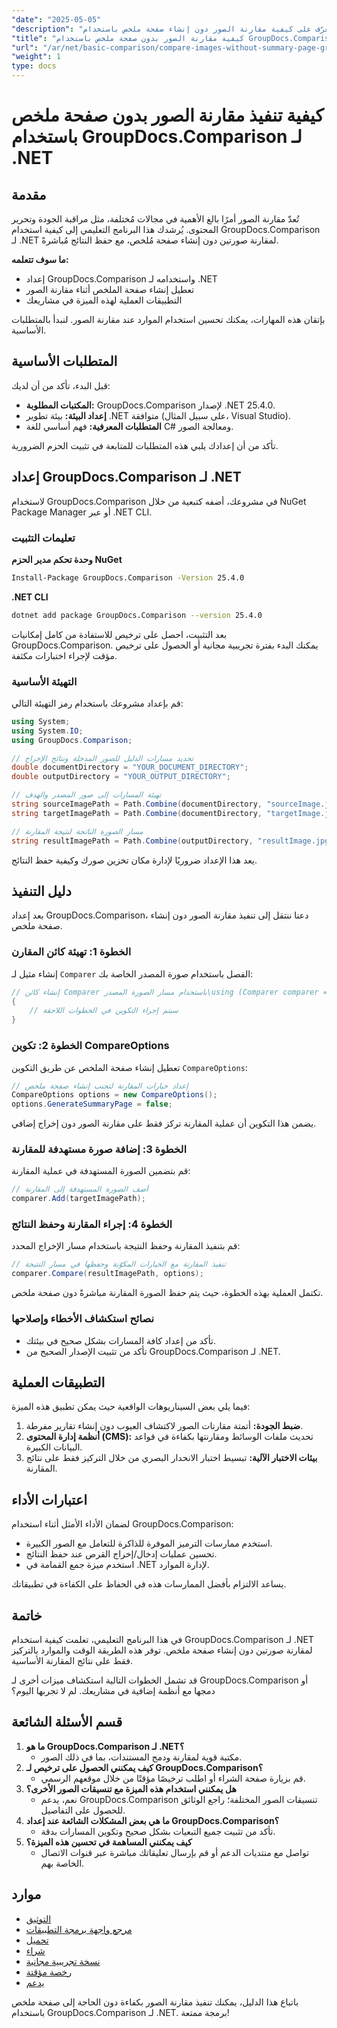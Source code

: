 ```yaml
---
"date": "2025-05-05"
"description": "تعرّف على كيفية مقارنة الصور دون إنشاء صفحة ملخص باستخدام GroupDocs.Comparison لـ .NET. بسّط سير عملك بكفاءة."
"title": "كيفية مقارنة الصور بدون صفحة ملخص باستخدام GroupDocs.Comparison لـ .NET"
"url": "/ar/net/basic-comparison/compare-images-without-summary-page-groupdocs-net/"
"weight": 1
type: docs
---
```

# كيفية تنفيذ مقارنة الصور بدون صفحة ملخص باستخدام GroupDocs.Comparison لـ .NET

## مقدمة

تُعدّ مقارنة الصور أمرًا بالغ الأهمية في مجالات مُختلفة، مثل مراقبة الجودة وتحرير المحتوى. يُرشدك هذا البرنامج التعليمي إلى كيفية استخدام GroupDocs.Comparison لـ .NET لمقارنة صورتين دون إنشاء صفحة مُلخص، مع حفظ النتائج مُباشرةً.

**ما سوف تتعلمه:**
- إعداد GroupDocs.Comparison واستخدامه لـ .NET
- تعطيل إنشاء صفحة الملخص أثناء مقارنة الصور
- التطبيقات العملية لهذه الميزة في مشاريعك

بإتقان هذه المهارات، يمكنك تحسين استخدام الموارد عند مقارنة الصور. لنبدأ بالمتطلبات الأساسية.

## المتطلبات الأساسية

قبل البدء، تأكد من أن لديك:
- **المكتبات المطلوبة:** GroupDocs.Comparison لإصدار .NET 25.4.0.
- **إعداد البيئة:** بيئة تطوير .NET متوافقة (على سبيل المثال، Visual Studio).
- **المتطلبات المعرفية:** فهم أساسي للغة C# ومعالجة الصور.

تأكد من أن إعدادك يلبي هذه المتطلبات للمتابعة في تثبيت الحزم الضرورية.

## إعداد GroupDocs.Comparison لـ .NET

لاستخدام GroupDocs.Comparison في مشروعك، أضفه كتبعية من خلال NuGet Package Manager أو عبر .NET CLI.

### تعليمات التثبيت

**وحدة تحكم مدير الحزم NuGet**
```bash
Install-Package GroupDocs.Comparison -Version 25.4.0
```

**.NET CLI**
```bash
dotnet add package GroupDocs.Comparison --version 25.4.0
```

بعد التثبيت، احصل على ترخيص للاستفادة من كامل إمكانيات GroupDocs.Comparison. يمكنك البدء بفترة تجريبية مجانية أو الحصول على ترخيص مؤقت لإجراء اختبارات مكثفة.

### التهيئة الأساسية

قم بإعداد مشروعك باستخدام رمز التهيئة التالي:

```csharp
using System;
using System.IO;
using GroupDocs.Comparison;

// تحديد مسارات الدليل للصور المدخلة ونتائج الإخراج
double documentDirectory = "YOUR_DOCUMENT_DIRECTORY";
double outputDirectory = "YOUR_OUTPUT_DIRECTORY";

// تهيئة المسارات إلى صور المصدر والهدف
string sourceImagePath = Path.Combine(documentDirectory, "sourceImage.jpg");
string targetImagePath = Path.Combine(documentDirectory, "targetImage.jpg");

// مسار الصورة الناتجة لنتيجة المقارنة
string resultImagePath = Path.Combine(outputDirectory, "resultImage.jpg");
```

يعد هذا الإعداد ضروريًا لإدارة مكان تخزين صورك وكيفية حفظ النتائج.

## دليل التنفيذ

بعد إعداد GroupDocs.Comparison، دعنا ننتقل إلى تنفيذ مقارنة الصور دون إنشاء صفحة ملخص.

### الخطوة 1: تهيئة كائن المقارن

إنشاء مثيل لـ `Comparer` الفصل باستخدام صورة المصدر الخاصة بك:

```csharp
// إنشاء كائن Comparer باستخدام مسار الصورة المصدر\using (Comparer comparer = new Comparer(sourceImagePath))
{
    // سيتم إجراء التكوين في الخطوات اللاحقة
}
```

### الخطوة 2: تكوين CompareOptions

تعطيل إنشاء صفحة الملخص عن طريق التكوين `CompareOptions`:

```csharp
// إعداد خيارات المقارنة لتجنب إنشاء صفحة ملخص
CompareOptions options = new CompareOptions();
options.GenerateSummaryPage = false;
```

يضمن هذا التكوين أن عملية المقارنة تركز فقط على مقارنة الصور دون إخراج إضافي.

### الخطوة 3: إضافة صورة مستهدفة للمقارنة

قم بتضمين الصورة المستهدفة في عملية المقارنة:

```csharp
// أضف الصورة المستهدفة إلى المقارنة
comparer.Add(targetImagePath);
```

### الخطوة 4: إجراء المقارنة وحفظ النتائج

قم بتنفيذ المقارنة وحفظ النتيجة باستخدام مسار الإخراج المحدد:

```csharp
// تنفيذ المقارنة مع الخيارات المكوّنة وحفظها في مسار النتيجة
comparer.Compare(resultImagePath, options);
```

تكتمل العملية بهذه الخطوة، حيث يتم حفظ الصورة المقارنة مباشرةً دون صفحة ملخص.

### نصائح استكشاف الأخطاء وإصلاحها

- تأكد من إعداد كافة المسارات بشكل صحيح في بيئتك.
- تأكد من تثبيت الإصدار الصحيح من GroupDocs.Comparison لـ .NET.

## التطبيقات العملية

فيما يلي بعض السيناريوهات الواقعية حيث يمكن تطبيق هذه الميزة:
1. **ضبط الجودة:** أتمتة مقارنات الصور لاكتشاف العيوب دون إنشاء تقارير مفرطة.
2. **أنظمة إدارة المحتوى (CMS):** تحديث ملفات الوسائط ومقارنتها بكفاءة في قواعد البيانات الكبيرة.
3. **بيئات الاختبار الآلية:** تبسيط اختبار الانحدار البصري من خلال التركيز فقط على نتائج المقارنة.

## اعتبارات الأداء

لضمان الأداء الأمثل أثناء استخدام GroupDocs.Comparison:
- استخدم ممارسات الترميز الموفرة للذاكرة للتعامل مع الصور الكبيرة.
- تحسين عمليات إدخال/إخراج القرص عند حفظ النتائج.
- استخدم ميزة جمع القمامة في .NET لإدارة الموارد.

يساعد الالتزام بأفضل الممارسات هذه في الحفاظ على الكفاءة في تطبيقاتك.

## خاتمة

في هذا البرنامج التعليمي، تعلمت كيفية استخدام GroupDocs.Comparison لـ .NET لمقارنة صورتين دون إنشاء صفحة ملخص. توفر هذه الطريقة الوقت والموارد بالتركيز فقط على نتائج المقارنة الأساسية.

قد تشمل الخطوات التالية استكشاف ميزات أخرى لـ GroupDocs.Comparison أو دمجها مع أنظمة إضافية في مشاريعك. لم لا تجربها اليوم؟

## قسم الأسئلة الشائعة

1. **ما هو GroupDocs.Comparison لـ .NET؟**
   - مكتبة قوية لمقارنة ودمج المستندات، بما في ذلك الصور.
2. **كيف يمكنني الحصول على ترخيص لـ GroupDocs.Comparison؟**
   - قم بزيارة صفحة الشراء أو اطلب ترخيصًا مؤقتًا من خلال موقعهم الرسمي.
3. **هل يمكنني استخدام هذه الميزة مع تنسيقات الصور الأخرى؟**
   - نعم، يدعم GroupDocs.Comparison تنسيقات الصور المختلفة؛ راجع الوثائق للحصول على التفاصيل.
4. **ما هي بعض المشكلات الشائعة عند إعداد GroupDocs.Comparison؟**
   - تأكد من تثبيت جميع التبعيات بشكل صحيح وتكوين المسارات بدقة.
5. **كيف يمكنني المساهمة في تحسين هذه الميزة؟**
   - تواصل مع منتديات الدعم أو قم بإرسال تعليقاتك مباشرة عبر قنوات الاتصال الخاصة بهم.

## موارد

- [التوثيق](https://docs.groupdocs.com/comparison/net/)
- [مرجع واجهة برمجة التطبيقات](https://reference.groupdocs.com/comparison/net/)
- [تحميل](https://releases.groupdocs.com/comparison/net/)
- [شراء](https://purchase.groupdocs.com/buy)
- [نسخة تجريبية مجانية](https://releases.groupdocs.com/comparison/net/)
- [رخصة مؤقتة](https://purchase.groupdocs.com/temporary-license/)
- [يدعم](https://forum.groupdocs.com/c/comparison/)

باتباع هذا الدليل، يمكنك تنفيذ مقارنة الصور بكفاءة دون الحاجة إلى صفحة ملخص باستخدام GroupDocs.Comparison لـ .NET. برمجة ممتعة!